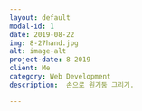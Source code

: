 ```yaml
---
layout: default
modal-id: 1
date: 2019-08-22
img: 8-27hand.jpg
alt: image-alt
project-date: 8 2019
client: Me
category: Web Development
description:  손으로 원기둥 그리기.

---
```

